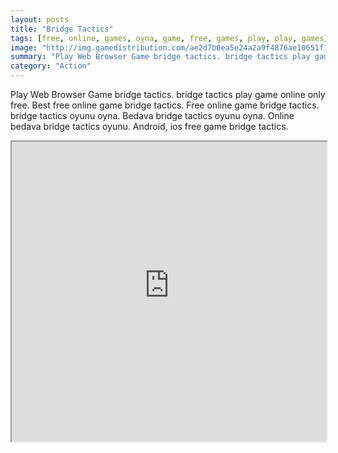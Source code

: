 ```yaml
---
layout: posts
title: "Bridge Tactics"
tags: [free, online, games, oyna, game, free, games, play, play, games]
image: "http://img.gamedistribution.com/ae2d7b0ea5e24a2a9f4876ae10651f1e.jpg"
summary: "Play Web Browser Game bridge tactics. bridge tactics play game online only free. Best free online game bridge tactics. Free online game bridge tactics. bridge tactics oyunu oyna. Bedava bridge tactics oyunu oyna. Online bedava bridge tactics oyunu. Android, ios free game bridge tactics."
category: "Action"
---
```


Play Web Browser Game bridge tactics. bridge tactics play game online only free. Best free online game bridge tactics. Free online game bridge tactics. bridge tactics oyunu oyna. Bedava bridge tactics oyunu oyna. Online bedava bridge tactics oyunu. Android, ios free game bridge tactics.

<iframe width="100%" height="480px;" src="http://flash.gamedistribution.com?game=ae2d7b0ea5e24a2a9f4876ae10651f1e"></iframe>